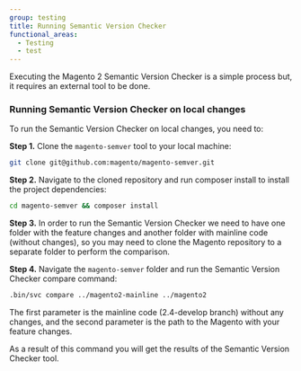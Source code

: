 ```yaml
---
group: testing
title: Running Semantic Version Checker
functional_areas:
  - Testing
  - test
---
```


Executing the Magento 2 Semantic Version Checker is a simple process but, it requires an external tool to be done.

### Running Semantic Version Checker on local changes

To run the Semantic Version Checker on local changes, you need to:

**Step 1.** Clone the `magento-semver` tool to your local machine:

```bash
git clone git@github.com:magento/magento-semver.git
```

**Step 2.** Navigate to the cloned repository and run composer install to install the project dependencies:

```bash
cd magento-semver && composer install
```

**Step 3.** In order to run the Semantic Version Checker we need to have one folder with the feature changes and another folder with mainline code (without changes),
so you may need to clone the Magento repository to a separate folder to perform the comparison.

**Step 4.** Navigate the `magento-semver` folder and run the Semantic Version Checker compare command:

```bash
.bin/svc compare ../magento2-mainline ../magento2
```

The first parameter is the mainline code (2.4-develop branch) without any changes, and the second parameter is the path to the Magento with your feature changes.

As a result of this command you will get the results of the Semantic Version Checker tool.

